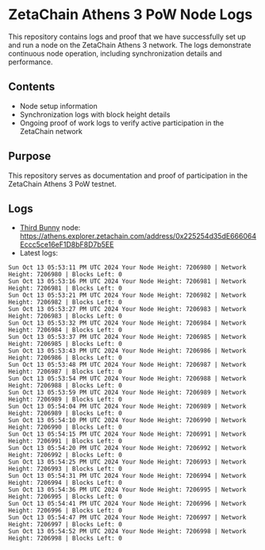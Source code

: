 # ZetaChain Athens 3 PoW Node Logs
This repository contains logs and proof that we have successfully set up and run a node on the ZetaChain Athens 3 network. The logs demonstrate continuous node operation, including synchronization details and performance.

## Contents
- Node setup information
- Synchronization logs with block height details
- Ongoing proof of work logs to verify active participation in the ZetaChain network

## Purpose
This repository serves as documentation and proof of participation in the ZetaChain Athens 3 PoW testnet.

## Logs

- [Third Bunny](https://thirdbunny.xyz/) node: https://athens.explorer.zetachain.com/address/0x225254d35dE666064Eccc5ce16eF1D8bF8D7b5EE
- Latest logs:
```
Sun Oct 13 05:53:11 PM UTC 2024 Your Node Height: 7206980 | Network Height: 7206980 | Blocks Left: 0
Sun Oct 13 05:53:16 PM UTC 2024 Your Node Height: 7206981 | Network Height: 7206981 | Blocks Left: 0
Sun Oct 13 05:53:21 PM UTC 2024 Your Node Height: 7206982 | Network Height: 7206982 | Blocks Left: 0
Sun Oct 13 05:53:27 PM UTC 2024 Your Node Height: 7206983 | Network Height: 7206983 | Blocks Left: 0
Sun Oct 13 05:53:32 PM UTC 2024 Your Node Height: 7206984 | Network Height: 7206984 | Blocks Left: 0
Sun Oct 13 05:53:37 PM UTC 2024 Your Node Height: 7206985 | Network Height: 7206985 | Blocks Left: 0
Sun Oct 13 05:53:43 PM UTC 2024 Your Node Height: 7206986 | Network Height: 7206986 | Blocks Left: 0
Sun Oct 13 05:53:48 PM UTC 2024 Your Node Height: 7206987 | Network Height: 7206987 | Blocks Left: 0
Sun Oct 13 05:53:54 PM UTC 2024 Your Node Height: 7206988 | Network Height: 7206988 | Blocks Left: 0
Sun Oct 13 05:53:59 PM UTC 2024 Your Node Height: 7206989 | Network Height: 7206989 | Blocks Left: 0
Sun Oct 13 05:54:04 PM UTC 2024 Your Node Height: 7206989 | Network Height: 7206989 | Blocks Left: 0
Sun Oct 13 05:54:10 PM UTC 2024 Your Node Height: 7206990 | Network Height: 7206990 | Blocks Left: 0
Sun Oct 13 05:54:15 PM UTC 2024 Your Node Height: 7206991 | Network Height: 7206991 | Blocks Left: 0
Sun Oct 13 05:54:20 PM UTC 2024 Your Node Height: 7206992 | Network Height: 7206992 | Blocks Left: 0
Sun Oct 13 05:54:25 PM UTC 2024 Your Node Height: 7206993 | Network Height: 7206993 | Blocks Left: 0
Sun Oct 13 05:54:31 PM UTC 2024 Your Node Height: 7206994 | Network Height: 7206994 | Blocks Left: 0
Sun Oct 13 05:54:36 PM UTC 2024 Your Node Height: 7206995 | Network Height: 7206995 | Blocks Left: 0
Sun Oct 13 05:54:41 PM UTC 2024 Your Node Height: 7206996 | Network Height: 7206996 | Blocks Left: 0
Sun Oct 13 05:54:47 PM UTC 2024 Your Node Height: 7206997 | Network Height: 7206997 | Blocks Left: 0
Sun Oct 13 05:54:52 PM UTC 2024 Your Node Height: 7206998 | Network Height: 7206998 | Blocks Left: 0
```
